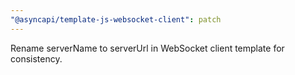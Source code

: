 ```yaml
---
"@asyncapi/template-js-websocket-client": patch
---
```


Rename serverName to serverUrl in WebSocket client template for consistency.

